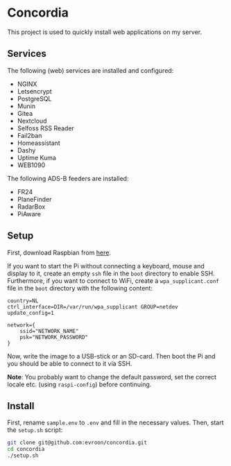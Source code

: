 # Concordia
This project is used to quickly install web applications on my server.

## Services
The following (web) services are installed and configured:
* NGINX
* Letsencrypt
* PostgreSQL
* Munin
* Gitea
* Nextcloud
* Selfoss RSS Reader
* Fail2ban
* Homeassistant
* Dashy
* Uptime Kuma
* WEB1090


The following ADS-B feeders are installed:
* FR24
* PlaneFinder
* RadarBox
* PiAware

## Setup
First, download Raspbian from [here](https://www.raspberrypi.com/software/operating-systems/).

If you want to start the Pi without connecting a keyboard, mouse and display to it, create an empty `ssh` file in the `boot` directory to enable SSH.
Furthermore, if you want to connect to WiFi, create a `wpa_supplicant.conf` file in the `boot` directory with the following content:
```
country=NL
ctrl_interface=DIR=/var/run/wpa_supplicant GROUP=netdev
update_config=1

network={
    ssid="NETWORK_NAME"
    psk="NETWORK_PASSWORD"
}
```
Now, write the image to a USB-stick or an SD-card. Then boot the Pi and you should be able to connect to it via SSH.

**Note**: You probably want to change the default password, set the correct locale etc. (using `raspi-config`) before continuing.

## Install
First, rename `sample.env` to `.env` and fill in the necessary values. Then, start the `setup.sh` script:

```bash
git clone git@github.com:evroon/concordia.git
cd concordia
./setup.sh
```
